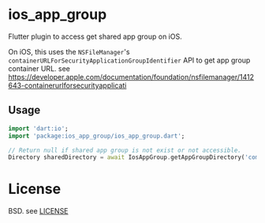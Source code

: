 # ios_app_group

Flutter plugin to access get shared app group on iOS.

On iOS, this uses the `NSFileManager`'s `containerURLForSecurityApplicationGroupIdentifier` API to get app group container URL.
see https://developer.apple.com/documentation/foundation/nsfilemanager/1412643-containerurlforsecurityapplicati

## Usage

```dart
import 'dart:io';
import 'package:ios_app_group/ios_app_group.dart';

// Return null if shared app group is not exist or not accessible.
Directory sharedDirectory = await IosAppGroup.getAppGroupDirectory('com.example.app1');
```

# License

BSD. see [LICENSE](LICENSE)
